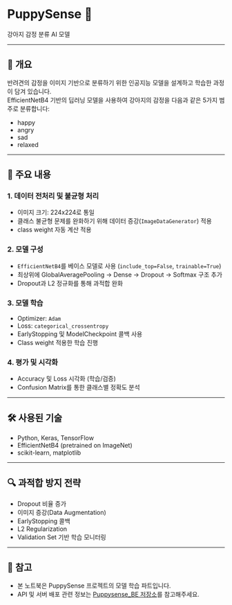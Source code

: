 # PuppySense 🐶  
강아지 감정 분류 AI 모델

---

## 📌 개요

반려견의 감정을 이미지 기반으로 분류하기 위한 인공지능 모델을 설계하고 학습한 과정이 담겨 있습니다.  
EfficientNetB4 기반의 딥러닝 모델을 사용하여 강아지의 감정을 다음과 같은 5가지 범주로 분류합니다:

- happy
- angry
- sad
- relaxed

---

## 🧠 주요 내용

### 1. 데이터 전처리 및 불균형 처리
- 이미지 크기: 224x224로 통일
- 클래스 불균형 문제를 완화하기 위해 데이터 증강(`ImageDataGenerator`) 적용
- class weight 자동 계산 적용

### 2. 모델 구성
- `EfficientNetB4`를 베이스 모델로 사용 (`include_top=False`, `trainable=True`)
- 최상위에 GlobalAveragePooling → Dense → Dropout → Softmax 구조 추가
- Dropout과 L2 정규화를 통해 과적합 완화

### 3. 모델 학습
- Optimizer: `Adam`
- Loss: `categorical_crossentropy`
- EarlyStopping 및 ModelCheckpoint 콜백 사용
- Class weight 적용한 학습 진행

### 4. 평가 및 시각화
- Accuracy 및 Loss 시각화 (학습/검증)
- Confusion Matrix를 통한 클래스별 정확도 분석

---

## 🛠 사용된 기술

- Python, Keras, TensorFlow
- EfficientNetB4 (pretrained on ImageNet)
- scikit-learn, matplotlib


---

## 🔍 과적합 방지 전략

- Dropout 비율 증가
- 이미지 증강(Data Augmentation)
- EarlyStopping 콜백
- L2 Regularization
- Validation Set 기반 학습 모니터링

---

## 📂 참고

- 본 노트북은 PuppySense 프로젝트의 모델 학습 파트입니다.
- API 및 서버 배포 관련 정보는 [Puppysense_BE 저장소](https://github.com/wonee1/Puppysense_BE)를 참고해주세요.


